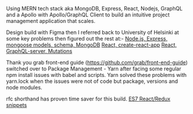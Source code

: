 Using MERN tech stack aka MongoDB, Express, React, Nodejs, GraphQL and a Apollo with Apollo/GraphQL Client to build an intuitive project management application that scales. 

Design build with Figma then 
I referred back to University of Helsinki at some key problems then figured out the rest at:-
[Node.js, Express, mongoose models, schema, MongoDB](https://fullstackopen.com/en/part3/saving_data_to_mongo_db)
[React, create-react-app](https://fullstackopen.com/en/part1/component_state_event_handlers)
[React, GraphQL-server, Mutations](https://fullstackopen.com/en/part8/react_and_graph_ql)

Thank you grab front-end guide (https://github.com/grab/front-end-guide)
switched over to Package Management - Yarn after facing some regular npm install issues with babel and scripts. 
Yarn solved these problems with yarn.lock when the issues were not of code but package, versions and node modules.


rfc shorthand has proven time saver for this build. 
[ES7 React/Redux snippets](https://marketplace.visualstudio.com/items?itemName=p1e7r0.es7-react-js-snippets)
